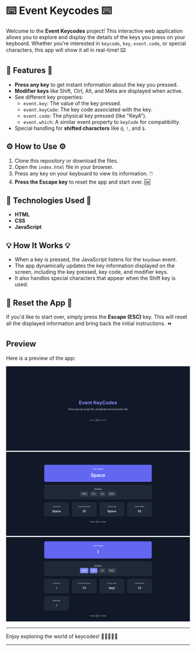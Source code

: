 # ⌨️ **Event Keycodes** ⌨️

Welcome to the **Event Keycodes** project! This interactive web application allows you to explore and display the details of the keys you press on your keyboard. Whether you're interested in `keycode`, `key`, `event.code`, or special characters, this app will show it all in real-time! ⌨️

## 🌟 **Features** 🌟

- **Press any key** to get instant information about the key you pressed.
- **Modifier keys** like Shift, Ctrl, Alt, and Meta are displayed when active.
- See different key properties:
  - `event.key`: The value of the key pressed.
  - `event.keyCode`: The key code associated with the key.
  - `event.code`: The physical key pressed (like "KeyA").
  - `event.which`: A similar event property to `keyCode` for compatibility.
- Special handling for **shifted characters** like `@`, `!`, and `$`.

## ⚙️ **How to Use** ⚙️

1. Clone this repository or download the files.
2. Open the `index.html` file in your browser.
3. Press any key on your keyboard to view its information. 🖱️
4. **Press the Escape key** to reset the app and start over. 🆗

## 📝 **Technologies Used** 📝

- **HTML**
- **CSS**
- **JavaScript**

## 💡 **How It Works** 💡

- When a key is pressed, the JavaScript listens for the `keydown` event.
- The app dynamically updates the key information displayed on the screen, including the key pressed, key code, and modifier keys.
- It also handles special characters that appear when the Shift key is used.

## 🔄 **Reset the App** 🔄

If you'd like to start over, simply press the **Escape (ESC)** key. This will reset all the displayed information and bring back the initial instructions. ⏪

## Preview

Here is a preview of the app:

![Preview Event Keycodes App](./images/screenshot-1.png)
![Preview Event Keycodes App](./images/screenshot-2.png)
![Preview Event Keycodes App](./images/screenshot-3.png)

---

Enjoy exploring the world of keycodes! 🎉👩‍💻👨‍💻

---
